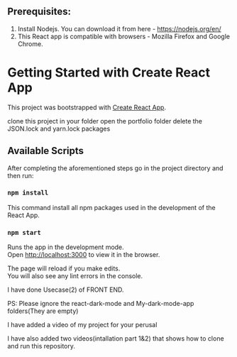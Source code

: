 ## Prerequisites:

1. Install Nodejs. You can download it from here - https://nodejs.org/en/
2. This React app is compatible with browsers - Mozilla Firefox and Google Chrome.

# Getting Started with Create React App

This project was bootstrapped with [Create React App](https://github.com/facebook/create-react-app).

clone this project in your folder
open the portfolio folder
delete the JSON.lock and yarn.lock packages
## Available Scripts

After completing the aforementioned steps go in the project directory and then run:

### `npm install`

This command install all npm packages used in the development of the React App.

### `npm start`

Runs the app in the development mode.\
Open [http://localhost:3000](http://localhost:3000) to view it in the browser.

The page will reload if you make edits.\
You will also see any lint errors in the console.

I have done Usecase(2) of FRONT END. 

PS: Please ignore the react-dark-mode and My-dark-mode-app folders(They are empty)

I have  added a video of my project for your perusal

I have also added two videos(intallation part 1&2) that shows how to clone and run this repository.
